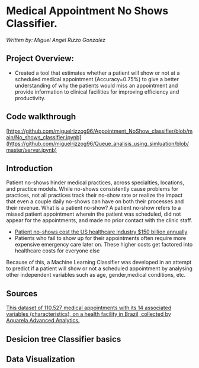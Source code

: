# Medical Appointment No Shows Classifier. 
*Written by: Miguel Angel Rizzo Gonzalez*


##  Project Overview: 
- Created a tool that estimates whether a patient will show or not at a scheduled medical appointment (Accuracy=0.75%) to give a better understanding of why the patients would miss an appointment and provide information  to clinical facilities for improving efficiency and productivity.


 ## Code walkthrough 
 [https://github.com/miguelrizzog96/Appointment_NoShow_classifier/blob/main/No_shows_classifier.ipynb](https://github.com/miguelrizzog96/Queue_analisis_using_simluation/blob/master/server.ipynb)
## Introduction
Patient no-shows hinder medical practices, across specialties, locations, and practice models. While no-shows consistently cause problems for practices, not all practices track their no-show rate or realize the impact that even a couple daily no-shows can have on both their processes and their revenue. 
What is a patient no-show? A patient no-show refers to a missed patient appointment wherein the patient was scheduled, did not appear for the appointments, and made no prior contact with the clinic staff.

- [Patient no-shows cost the US healthcare industry $150 billion annually](https://www.post-gazette.com/business/businessnews/2013/02/24/No-shows-cost-health-care-system-billions/stories/201302240381)
- Patients who fail to show up for their appointments often require more expensive emergency care later on. These higher costs get factored into healthcare costs for everyone else

Because of this, a Machine Learning Classifier was developed in an attempt to predict if a patient will show or not a scheduled appointment by analysing other independent variables such as age, gender,medical conditions, etc.
## Sources

 [This dataset of 110.527 medical appointments with its 14 associated variables (characteristics), on a health facility in Brazil, collected by Aquarela Advanced Analytics.](https://www.kaggle.com/joniarroba/noshowappointments)
## Desicion tree Classifier basics

## Data Visualization



